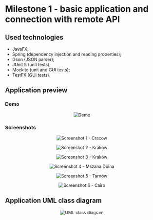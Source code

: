 # Milestone 1 - basic application and connection with remote API

## Used technologies
- JavaFX;
- Spring (dependency injection and reading properties);
- Gson (JSON parser);
- JUnit 5 (unit tests);
- Mockito (unit and GUI tests);
- TestFX (GUI tests).

## Application preview

### Demo
<p align="center">
  <img src="./resources/milestone1-app-demo.gif" alt="Demo">
</p>

### Screenshots
<p align="center">
  <img src="./resources/milestone1-app-screenshot-1.png" alt="Screenshot 1 - Cracow">
</p>
<p align="center">
  <img src="./resources/milestone1-app-screenshot-2.png" alt="Screenshot 2 - Krakow">
</p>
<p align="center">
  <img src="./resources/milestone1-app-screenshot-3.png" alt="Screenshot 3 - Kraków">
</p>
<p align="center">
  <img src="./resources/milestone1-app-screenshot-4.png" alt="Screenshot 4 - Mszana Dolna">
</p>
<p align="center">
  <img src="./resources/milestone1-app-screenshot-5.png" alt="Screenshot 5 - Tarnów">
</p>
<p align="center">
  <img src="./resources/milestone1-app-screenshot-6.png" alt="Screenshot 6 - Cairo">
</p>

## Application UML class diagram
<p align="center">
  <img src="./resources/milestone1-uml.drawio.png" alt="UML class diagram">
</p>
